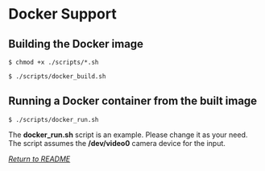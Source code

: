 # Docker Support

## Building the Docker image

```
$ chmod +x ./scripts/*.sh

$ ./scripts/docker_build.sh
```

## Running a Docker container from the built image

```
$ ./scripts/docker_run.sh
```
The **docker_run.sh** script is an example. Please change it as your need. The script assumes the **/dev/video0** camera device for the input.

*[Return to README](../README.md)*
